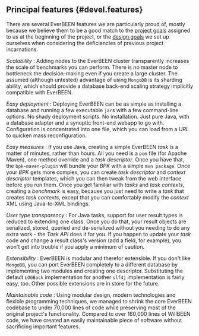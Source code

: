 ## Principal features {#devel.features}

There are several EverBEEN features we are particularly proud of, mostly because we believe them to be a good match to the [project goals](#user.pgoals.goals) assigned to us at the beginning of the project, or the [design goals](#devel.dgoals) we set up ourselves when considering the deficiencies of previous project incarnations.

*Scalability*
:	Adding nodes to the EverBEEN cluster transparently increases the scale of benchmarks you can perform. There is no master node to bottleneck the decision-making even if you create a large cluster. The assumed (although untested) advantage of using `MongoDB` is its sharding ability, which should provide a database back-end scaling strategy implicitly compatible with EverBEEN.

*Easy deployment*
:	Deploying EverBEEN can be as simple as installing a database and running a few executable `jar`s with a few command-line options. No shady deployment scripts. No installation. Just pure Java, with a database adapter and a synoptic front-end webapp to go with. Configuration is concentrated into one file, which you can load from a *URL* to quicken mass reconfiguration.

*Easy measures*
:	If you use Java, creating a simple EverBEEN *task* is a matter of minutes, rather than hours. All you need is a `pom` file (for Apache Maven), one method override and a *task descriptor*. Once you have that, the `bpk-maven-plugin` will bundle your *BPK* with a simple `mvn package`. Once your *BPK* gets more complex, you can create *task descriptor* and *context descriptor* templates, which you can then tweak from the web interface before you run them. Once you get familiar with *tasks* and *task contexts*, creating a *benchmark* is easy, because you just need to write a *task* that creates *task contexts*, except that you can comfortably modify the *context* XML using Java-to-XML bindings.

*User type transparency*
:	For Java tasks, support for user result types is reduced to extending one class. Once you do that, your result objects are serialized, stored, queried and de-serialized without you needing to do any extra work - the *Task API* does it for you. If you happen to update your *task* code and change a result class's version (add a field, for example), you won't get into trouble if you apply a minimum of caution.

*Extensibility*
:	EverBEEN is modular and therefor extensible. If you don't like `MongoDB`, you can port EverBEEN completely to a different database by implementing two modules and creating one descriptor. Substituting the default `LOGBack` implementation for another `slf4j` implementation is fairly easy, too. Other possible extensions are in store for the future.

*Maintainable code*
:	Using modular design, modern technologies and flexible programming techniques, we managed to shrink the core EverBEEN codebase to under 70,000 lines of code while preserving most of the original project's functionality. Compared to over 160,000 lines of WillBEEN code, we have created an easily maintainable piece of software without sacrificing important features.
